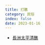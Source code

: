 ```yaml
---
title: 打醮
category: 民俗
index: false
date: 2023-01-16
---
```

- [長洲太平清醮](cheung-chau-jiao-festival.md)